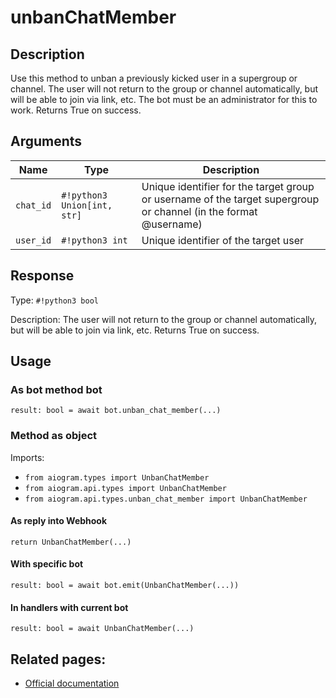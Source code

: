 # unbanChatMember

## Description

Use this method to unban a previously kicked user in a supergroup or channel. The user will not return to the group or channel automatically, but will be able to join via link, etc. The bot must be an administrator for this to work. Returns True on success.


## Arguments

| Name | Type | Description |
| - | - | - |
| `chat_id` | `#!python3 Union[int, str]` | Unique identifier for the target group or username of the target supergroup or channel (in the format @username) |
| `user_id` | `#!python3 int` | Unique identifier of the target user |



## Response

Type: `#!python3 bool`

Description: The user will not return to the group or channel automatically, but will be able to join via link, etc. Returns True on success.


## Usage


### As bot method bot

```python3
result: bool = await bot.unban_chat_member(...)
```

### Method as object

Imports:

- `from aiogram.types import UnbanChatMember`
- `from aiogram.api.types import UnbanChatMember`
- `from aiogram.api.types.unban_chat_member import UnbanChatMember`

#### As reply into Webhook
```python3
return UnbanChatMember(...)
```

#### With specific bot
```python3
result: bool = await bot.emit(UnbanChatMember(...))
```

#### In handlers with current bot
```python3
result: bool = await UnbanChatMember(...)
```


## Related pages:

- [Official documentation](https://core.telegram.org/bots/api#unbanchatmember)
